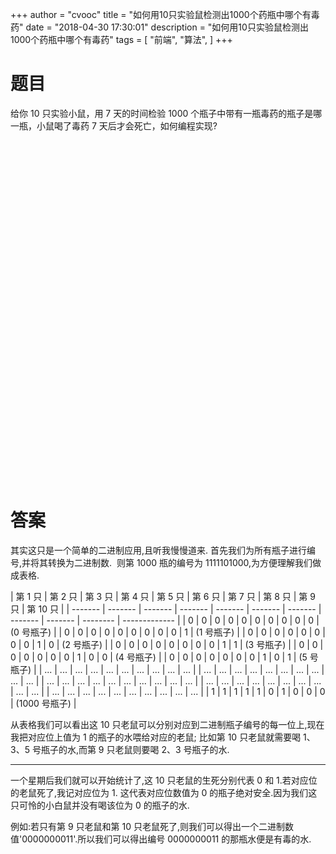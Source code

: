 +++
author = "cvooc"
title = "如何用10只实验鼠检测出1000个药瓶中哪个有毒药"
date = "2018-04-30 17:30:01"
description = "如何用10只实验鼠检测出1000个药瓶中哪个有毒药"
tags = [
    "前端",
    "算法",
]
+++

# 题目

给你 10 只实验小鼠，用 7 天的时间检验 1000 个瓶子中带有一瓶毒药的瓶子是哪一瓶，小鼠喝了毒药 7 天后才会死亡，如何编程实现?
</br></br></br></br></br></br></br></br></br></br></br></br></br></br></br></br></br></br></br></br></br></br></br></br></br></br></br></br></br></br></br></br></br></br>

# 答案

其实这只是一个简单的二进制应用,且听我慢慢道来.
首先我们为所有瓶子进行编号,并将其转换为二进制数.
‭ 则第 1000 瓶的编号为 1111101000‬,为方便理解我们做成表格.

| 第 1 只 | 第 2 只 | 第 3 只 | 第 4 只 | 第 5 只 | 第 6 只 | 第 7 只 | 第 8 只 | 第 9 只 | 第 10 只 |
| ------- | ------- | ------- | ------- | ------- | ------- | ------- | ------- | ------- | -------- | ------------- |
| 0       | 0       | 0       | 0       | 0       | 0       | 0       | 0       | 0       | 0        | (0 号瓶子)    |
| 0       | 0       | 0       | 0       | 0       | 0       | 0       | 0       | 0       | 1        | (1 号瓶子)    |
| 0       | 0       | 0       | 0       | 0       | 0       | 0       | 0       | 1       | 0        | (2 号瓶子)    |
| 0       | 0       | 0       | 0       | 0       | 0       | 0       | 0       | 1       | 1        | (3 号瓶子)    |
| 0       | 0       | 0       | 0       | 0       | 0       | 0       | 1       | 0       | 0        | (4 号瓶子)    |
| 0       | 0       | 0       | 0       | 0       | 0       | 0       | 1       | 0       | 1        | (5 号瓶子)    |
| ...     | ...     | ...     | ...     | ...     | ...     | ...     | ...     | ...     | ...      |
| ...     | ...     | ...     | ...     | ...     | ...     | ...     | ...     | ...     | ...      |
| ...     | ...     | ...     | ...     | ...     | ...     | ...     | ...     | ...     | ...      |
| ...     | ...     | ...     | ...     | ...     | ...     | ...     | ...     | ...     | ...      |
| ...     | ...     | ...     | ...     | ...     | ...     | ...     | ...     | ...     | ...      |
| 1       | 1       | 1       | 1       | 1       | 0       | 1       | 0       | 0       | 0        | (1000 号瓶子) |

从表格我们可以看出这 10 只老鼠可以分别对应到二进制瓶子编号的每一位上,现在我把对应位上值为 1 的瓶子的水喂给对应的老鼠;
比如第 10 只老鼠就需要喝 1、3、5 号瓶子的水,而第 9 只老鼠则要喝 2、3 号瓶子的水.

---

一个星期后我们就可以开始统计了,这 10 只老鼠的生死分别代表 0 和 1.若对应位的老鼠死了,我记对应位为 1.
这代表对应位数值为 0 的瓶子绝对安全.因为我们这只可怜的小白鼠并没有喝该位为 0 的瓶子的水.

例如:若只有第 9 只老鼠和第 10 只老鼠死了,则我们可以得出一个二进制数值'0000000011'.所以我们可以得出编号 0000000011 的那瓶水便是有毒的水.
